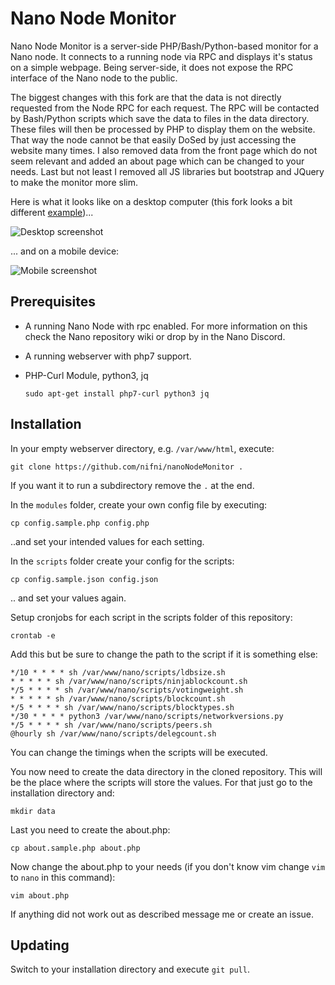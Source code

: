 # Nano Node Monitor

Nano Node Monitor is a server-side PHP/Bash/Python-based monitor for a Nano node. It connects to a running node via RPC and displays it's status on a simple webpage. Being server-side, it does not expose the RPC interface of the Nano node to the public. 

The biggest changes with this fork are that the data is not directly requested from the Node RPC for each request. The RPC will be contacted by Bash/Python scripts which save the data to files in the data directory. These files will then be processed by PHP to display them on the website. That way the node cannot be that easily DoSed by just accessing the website many times. 
I also removed data from the front page which do not seem relevant and added an about page which can be changed to your needs.
Last but not least I removed all JS libraries but bootstrap and JQuery to make the monitor more slim.


Here is what it looks like on a desktop computer (this fork looks a bit different [example](https://nano.nifni.net))...

![Desktop screenshot](https://i.imgur.com/1k5BCfc.png)


... and on a mobile device: 

![Mobile screenshot](https://i.imgur.com/PTSwL69.jpg)


## Prerequisites

- A running Nano Node with rpc enabled. For more information on this check the Nano repository wiki or drop by in the Nano Discord.
- A running webserver with php7 support.
- PHP-Curl Module, python3, jq

    `sudo apt-get install php7-curl python3 jq`

## Installation

In your empty webserver directory, e.g. `/var/www/html`, execute:

    git clone https://github.com/nifni/nanoNodeMonitor .

 
If you want it to run a subdirectory remove the `.` at the end.

In the `modules` folder, create your own config file by executing:


    cp config.sample.php config.php

..and set your intended values for each setting.

In the `scripts` folder create your config for the scripts:

    cp config.sample.json config.json
.. and set your values again.

Setup cronjobs for each script in the scripts folder of this repository:

`crontab -e`

Add this but be sure to change the path to the script if it is something else:
```
*/10 * * * * sh /var/www/nano/scripts/ldbsize.sh
* * * * * sh /var/www/nano/scripts/ninjablockcount.sh
*/5 * * * * sh /var/www/nano/scripts/votingweight.sh
* * * * * sh /var/www/nano/scripts/blockcount.sh
*/5 * * * * sh /var/www/nano/scripts/blocktypes.sh
*/30 * * * * python3 /var/www/nano/scripts/networkversions.py
*/5 * * * * sh /var/www/nano/scripts/peers.sh
@hourly sh /var/www/nano/scripts/delegcount.sh
```
You can change the timings when the scripts will be executed.

You now need to create the data directory in the cloned repository. This will be the place where the scripts will store the values. For that just go to the installation directory and:

    mkdir data

Last you need to create the about.php:
    
    cp about.sample.php about.php
Now change the about.php to your needs (if you don't know vim change `vim` to `nano` in this command):

    vim about.php

If anything did not work out as described message me or create an issue.


## Updating
Switch to your installation directory and execute `git pull`.



